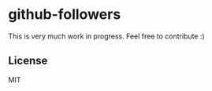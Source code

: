 # github-followers

This is very much work in progress. Feel free to contribute :)

## License

MIT
